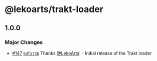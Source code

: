 # @lekoarts/trakt-loader

## 1.0.0

### Major Changes

- [#147](https://github.com/LekoArts/astro-loaders/pull/147) [`6dfa736`](https://github.com/LekoArts/astro-loaders/commit/6dfa736f1d4a0fe56b11e2a0f1b58adff78d8253) Thanks [@LekoArts](https://github.com/LekoArts)! - Initial release of the Trakt loader
